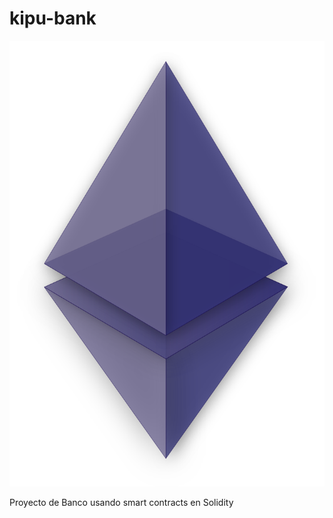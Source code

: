 # kipu-bank

![eth_img](images/Ethereum_logo_translucent.svg)

Proyecto de Banco usando smart contracts en Solidity



